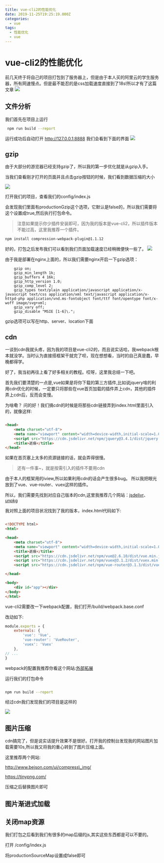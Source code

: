 ```yaml
---
title: vue-cli2的性能优化
date: 2019-11-25T19:25:19.000Z
categories:
  - vue
tags:
  - 性能优化
  - vue
---
```


# vue-cli2的性能优化

前几天终于将自己的项目打包到了服务器上，但是由于本人买的阿里云的学生服务器，所有网速慢点。但是最不能忍的是css加载速度直接到了18s!所以才有了这篇文章 ![](https://s2.ax1x.com/2019/11/25/Mvw9rF.png)

## 文件分析

我们首先在项目上运行

```bash
 npm run build --report
```

运行成功后自动打开 http://127.0.0.1:8888 我们会看到下面的界面 ![](https://s2.ax1x.com/2019/11/25/Mv07kj.png)

## gzip

由于大部分的游览器已经支持gzip了，所以我的第一步优化就是从gzip入手。

当我们查看刚才打开的页面并且点击gzip按钮的时候，我们看到数据压缩的大小

![](https://s2.ax1x.com/2019/11/25/MvBS74.png)

打开我们的项目，查看我们的config/index.js

会发现我们里面有productionGzip这个选项，它默认是false的，所以我们需要将这个设置成true,然后执行打包命令。

> 注意如果提示你少插件安装即可，因为我的版本是vue-cli2，所以插件版本不能过高，这里我推荐一个插件。

```bash
npm install compression-webpack-plugin@1.1.12
```

好的，打包之后发布我们可以看到我们页面加载速度已经稍微便快一些了。 ![](https://s2.ax1x.com/2019/11/25/Mvhmbn.png)

由于我是部署在nginx上面的，所以我们需要nginx开启一下gzip选项：

```
    gzip on;
    gzip_min_length 1k;
    gzip_buffers 4 16k;
    gzip_http_version 1.0;
    gzip_comp_level 2;
    gzip_types text/plain application/javascript application/x-javascript text/css application/xml text/javascript application/x-httpd-php application/vnd.ms-fontobject font/ttf font/opentype font/x-woff image/svg+xml;
    gzip_vary off;
    gzip_disable "MSIE [1-6]\.";
```

gzip选项可以写在http、server、location下面

## cdn

一谈到cdn我就头疼，因为我的项目是vue-cli2的，而且说实话哈，我webpack根本就没学。当时认为直接搭框架干就完了呗，现在想想看，当时的自己真是蠢，早晚都得学。

好了，我当初再往上看了好多相关的教程。哎呀，这里我总结一下吧。

首先我们要清楚的一点是,vue如果是将你下载的第三方插件,比如说jquery啥的利用cdn优化的时候，一定要只将那些在vue首页加载的插件弄上cdn，其他的插件弄上cdn后，反而会变慢。

为啥嘞？ 问的好！我们搞cdn的时候是将那些cdn链接弄到index.html里面引入的，就像这样:

```html

<head>
    <meta charset="utf-8">
    <meta name="viewport" content="width=device-width,initial-scale=1.0">
    <script src="https://cdn.jsdelivr.net/npm/jquery@3.4.1/dist/jquery.min.js"></script>
    <title>逝痕</title>
</head>
```

如果在首页塞上太多的资源链接的话，就会弄得很慢。

> 还有一件事\~，就是按需引入的插件不要用cdn

由于本人的框架用的iview,所以如果利用cdn的话会产生很多bug。 所以我把眼光放到了vue、vue-router、vuex这样的插件。

所以，我们需要先找到对应自己版本的cdn,这里我推荐几个网站：[jsdelivr](https://www.jsdelivr.com)、[unpkg](https://unpkg.com)

我对照上面的项目状况找到了我的版本，index.html代码如下:

```html

<!DOCTYPE html>
<html>

<head>
    <meta charset="utf-8">
    <meta name="viewport" content="width=device-width,initial-scale=1.0">
    <title>逝痕</title>
    <script src="https://cdn.jsdelivr.net/npm/vue@2.6.10/dist/vue.min.js"></script>
    <script src="https://cdn.jsdelivr.net/npm/vuex@3.1.2/dist/vuex.min.js"></script>
    <script src="https://cdn.jsdelivr.net/npm/vue-router@3.1.3/dist/vue-router.min.js"></script>

</head>

<body>
    <div id="app"></div>
</body>
</html>
```

vue-cli2需要改一下webpack配置，我们打开/build/webpack.base.conf

改动如下:

```javascript
module.exports = {
    externals: {
        'vue': 'Vue',
        'vue-router': 'VueRouter',
        'vuex': 'Vuex'
    },
// ...
}
```

webpack的配置我推荐你看这个网站:[外部拓展](https://webpack.docschina.org/configuration/externals/)

运行我们的打包命令

```bash

npm run build --report
```

经过cdn我们发现我们的项目是这样的

![](https://s2.ax1x.com/2019/11/26/QSedxI.png)

## 图片压缩

cdn搞完了，但是说实话提升效果不是很好。打开我的控制台发现我的网站图片加载需要10s,所以我又将我的重心转到了图片压缩上面。

这里推荐两个网站:

http://www.bejson.com/ui/compress\_img/

https://tinypng.com/

压缩之后替换图片即可

## 图片渐进式加载

## 关闭map资源

我们打包之后看到我们有很多的map后缀的js,其实这些东西都是可以不要的。

打开 /config/index.js

将productionSourceMap设置成false即可
